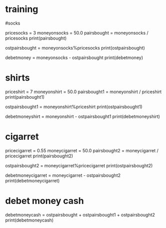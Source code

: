 # training
#socks

pricesocks = 3
moneyonsocks = 50.0
pairsbought = moneyonsocks / pricesocks
print(pairsbought)

ostpairsbought = moneyonsocks%pricesocks
print(ostpairsbought)

debetmoney = moneyonsocks - ostpairsbought
print(debetmoney)

# shirts

priceshirt = 7
moneyonshirt = 50.0
pairsbought1 = moneyonshirt / priceshirt
print(pairsbought1)

ostpairsbought1 = moneyonshirt%priceshirt
print(ostpairsbought1)

debetmoneyshirt = moneyonshirt - ostpairsbought1
print(debetmoneyshirt)

# cigarret

pricecigarret = 0.55
moneycigarret = 50.0
pairsbought2 = moneycigarret / pricecigarret
print(pairsbought2)

ostpairsbought2 = moneycigarret%pricecigarret
print(ostpairsbought2)

debetmoneycigarret = moneycigarret - ostpairsbought2
print(debetmoneycigarret)

# debet money cash

debetmoneycash = ostpairsbought + ostpairsbought1 + ostpairsbought2
print(debetmoneycash)

